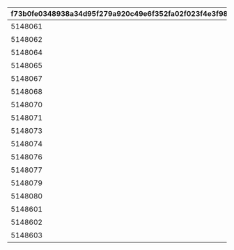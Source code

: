|f73b0fe0348938a34d95f279a920c49e6f352fa02f023f4e3f98783f2f63f93f|6e025b4683976245117d55f2408398f0644c1eaf7f8ac0fb274f20b8ba350ae5|bdc14601c1c9bad8510c012369fd9e67bcee648f3e54e24634eaae55b9016d47|1067bbaed78b8739882830e415b042e707905908ddf243fe5b39a12059cef3b9|4afcc793348b16483fadf504253f284691f5d118e5c2b7d5fcf096f0f2ccc585|f9622ccf6ade59d02a082f33df7c0ddf2f8315cba0c0059efc401943e6981b7f|9e136633d2a58b131896a8fd0717f4b60ca7d3a815695dc47455c945f0f6489c|
| --- | --- | --- | --- | --- | --- | --- |
|5148061|1|40|91002|スイーツ早食いクラブ|8|10148|
|5148062|1|0|0|ぺんぽこりんの正体…？|0|10148|
|5148064|2|40|91002|夜凪の恋バナ？|8|10148|
|5148065|2|0|0|麦しゅわアブダクション|0|10148|
|5148067|3|40|91002|ピッカピカのボードで|8|10148|
|5148068|3|0|0|Mって何ですか？|0|10148|
|5148070|4|40|91002|スイカの次はミルク？|8|10148|
|5148071|4|0|0|騎士きゅんセラピー|0|10148|
|5148073|5|40|91002|パチパチとフーフー|8|10148|
|5148074|5|0|0|火遁の術でチャメシ！|0|10148|
|5148076|6|40|91002|耳を澄ませば|8|10148|
|5148077|6|0|0|祓った方がよくねー？|0|10148|
|5148079|7|40|91002|爆誕ホットヒップドロップ|8|10148|
|5148080|7|0|0|スーパースライム戦士|0|10148|
|5148601|0|0|0|バラバラな写真と証言|0|10148|
|5148602|7|0|0|写真アルバム復元完了！|0|10148|
|5148603|100|0|0|記念の集合写真★|0|10148|